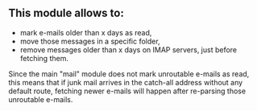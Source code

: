 ## This module allows to:

- mark e-mails older than x days as read,
- move those messages in a specific folder,
- remove messages older than x days on IMAP servers, just before
  fetching them.

Since the main "mail" module does not mark unroutable e-mails as read,
this means that if junk mail arrives in the catch-all address without
any default route, fetching newer e-mails will happen after re-parsing
those unroutable e-mails.
